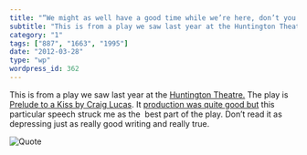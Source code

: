 ```yaml
---
title: "“We might as well have a good time while we’re here, don’t you think?”"
subtitle: "This is from a play we saw last year at the Huntington Theatre. ..."
category: "1"
tags: ["887", "1663", "1995"]
date: "2012-03-28"
type: "wp"
wordpress_id: 362
---
```

This is from a play we saw last year at the [Huntington Theatre.](http://www.huntingtontheatre.org) The play is [Prelude to a Kiss by Craig Lucas](http://en.wikipedia.org/wiki/Prelude_to_a_Kiss_(play)). It [production was quite good but](http://www.huntingtontheatre.org/season/0910/prelude/multimedia.aspx) this particular speech struck me as the  best part of the play. Don’t read it as depressing just as really good writing and really true.

![Quote](https://i0.wp.com/salas.com/wp-content/uploads/2012/03/b52d4-quote.png?w=584&ssl=1)